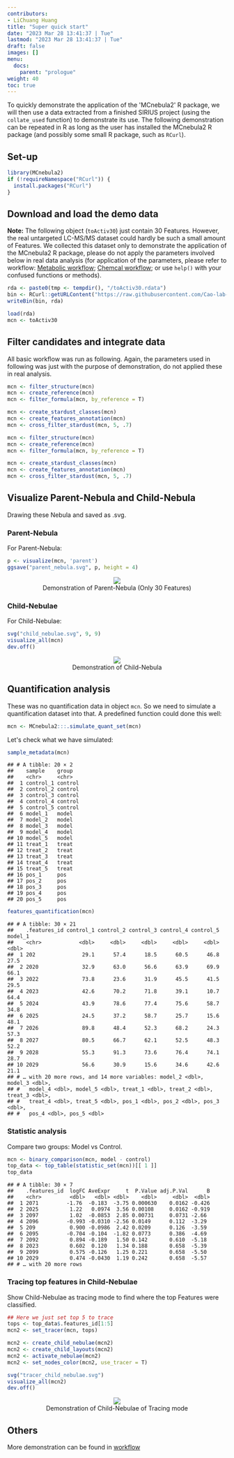 ```yaml
---
contributors:
- LiChuang Huang
title: "Super quick start"
date: "2023 Mar 28 13:41:37 | Tue"
lastmod: "2023 Mar 28 13:41:37 | Tue"
draft: false
images: []
menu:
  docs:
    parent: "prologue"
weight: 40
toc: true
---
```




To quickly demonstrate the application of the 'MCnebula2' R package, we will
then use a data extracted from a finished SIRIUS project (using the
`collate_used` function) to demonstrate its use. The following demonstration can
be repeated in R as long as the user has installed the MCnebula2 R package (and
possibly some small R package, such as `RCurl`).

## Set-up


```r
library(MCnebula2)
if (!requireNamespace("RCurl")) {
  install.packages("RCurl")
}
```

## Download and load the demo data

**Note:** The following object (`toActiv30`) just contain 30 Features.
However, the real untargeted LC-MS/MS dataset could hardly be such a small
amount of Features. We collected this dataset only to demonstrate the
application of the MCnebula2 R package, please do not apply the parameters
involved below in real data analysis (for application of the parameters, please
refer to workflow: [Metabolic workflow](/docs/workflow/metabolic_workflow/);
[Chemcal workflow](/docs/workflow/chemical_workflow/); or use `help()` with
your confused functions or methods).


```r
rda <- paste0(tmp <- tempdir(), "/toActiv30.rdata")
bin <- RCurl::getURLContent("https://raw.githubusercontent.com/Cao-lab-zcmu/utils_tool/master/inst/extdata/toActiv30.rdata")
writeBin(bin, rda)

load(rda)
mcn <- toActiv30
```

## Filter candidates and integrate data

All basic workflow was run as following.
Again, the parameters used in following was just with the purpose of
demonstration, do not applied these in real analysis.


```r
mcn <- filter_structure(mcn)
mcn <- create_reference(mcn)
mcn <- filter_formula(mcn, by_reference = T)

mcn <- create_stardust_classes(mcn)
mcn <- create_features_annotation(mcn)
mcn <- cross_filter_stardust(mcn, 5, .7)

mcn <- filter_structure(mcn)
mcn <- create_reference(mcn)
mcn <- filter_formula(mcn, by_reference = T)

mcn <- create_stardust_classes(mcn)
mcn <- create_features_annotation(mcn)
mcn <- cross_filter_stardust(mcn, 5, .7)
```

## Visualize Parent-Nebula and Child-Nebula

Drawing these Nebula and saved as .svg.

### Parent-Nebula

For Parent-Nebula:


```r
p <- visualize(mcn, 'parent')
ggsave("parent_nebula.svg", p, height = 4)
```

<figure>
<center><img src="/docs/prologue/parent_nebula.svg"></center>
<center><figcaption>Demonstration of Parent-Nebula (Only 30 Features)</figcaption></center>
</figure>

### Child-Nebulae

For Child-Nebulae:


```r
svg("child_nebulae.svg", 9, 9)
visualize_all(mcn)
dev.off()
```

<figure>
<center><img src="/docs/prologue/child_nebulae.svg"></center>
<center><figcaption>Demonstration of Child-Nebula</figcaption></center>
</figure>

## Quantification analysis

These was no quantification data in object `mcn`.
So we need to simulate a quantification dataset into that.
A predefined function could done this well:


```r
mcn <- MCnebula2:::.simulate_quant_set(mcn)
```

Let's check what we have simulated:


```r
sample_metadata(mcn)
```

```
## # A tibble: 20 × 2
##    sample    group  
##    <chr>     <chr>  
##  1 control_1 control
##  2 control_2 control
##  3 control_3 control
##  4 control_4 control
##  5 control_5 control
##  6 model_1   model  
##  7 model_2   model  
##  8 model_3   model  
##  9 model_4   model  
## 10 model_5   model  
## 11 treat_1   treat  
## 12 treat_2   treat  
## 13 treat_3   treat  
## 14 treat_4   treat  
## 15 treat_5   treat  
## 16 pos_1     pos    
## 17 pos_2     pos    
## 18 pos_3     pos    
## 19 pos_4     pos    
## 20 pos_5     pos
```

```r
features_quantification(mcn)
```

```
## # A tibble: 30 × 21
##    .features_id control_1 control_2 control_3 control_4 control_5 model_1
##    <chr>            <dbl>     <dbl>     <dbl>     <dbl>     <dbl>   <dbl>
##  1 202               29.1      57.4      18.5      60.5      46.8    27.5
##  2 2020              32.9      63.0      56.6      63.9      69.9    66.1
##  3 2022              73.8      23.6      31.9      45.5      41.5    29.5
##  4 2023              42.6      70.2      71.8      39.1      10.7    64.4
##  5 2024              43.9      78.6      77.4      75.6      58.7    34.8
##  6 2025              24.5      37.2      58.7      25.7      15.6    48.1
##  7 2026              89.8      48.4      52.3      68.2      24.3    57.3
##  8 2027              80.5      66.7      62.1      52.5      48.3    52.2
##  9 2028              55.3      91.3      73.6      76.4      74.1    28.7
## 10 2029              56.6      30.9      15.6      34.6      42.6    21.1
## # … with 20 more rows, and 14 more variables: model_2 <dbl>, model_3 <dbl>,
## #   model_4 <dbl>, model_5 <dbl>, treat_1 <dbl>, treat_2 <dbl>, treat_3 <dbl>,
## #   treat_4 <dbl>, treat_5 <dbl>, pos_1 <dbl>, pos_2 <dbl>, pos_3 <dbl>,
## #   pos_4 <dbl>, pos_5 <dbl>
```

### Statistic analysis

Compare two groups: Model vs Control.


```r
mcn <- binary_comparison(mcn, model - control)
top_data <- top_table(statistic_set(mcn))[[ 1 ]]
top_data
```


```
## # A tibble: 30 × 7
##    .features_id  logFC AveExpr     t  P.Value adj.P.Val      B
##    <chr>         <dbl>   <dbl> <dbl>    <dbl>     <dbl>  <dbl>
##  1 2071         -1.76  -0.183  -3.75 0.000630    0.0162 -0.426
##  2 2025          1.22   0.0974  3.56 0.00108     0.0162 -0.919
##  3 2097          1.02  -0.0853  2.85 0.00731     0.0731 -2.66 
##  4 2096         -0.993 -0.0310 -2.56 0.0149      0.112  -3.29 
##  5 209           0.900 -0.0986  2.42 0.0209      0.126  -3.59 
##  6 2095         -0.704 -0.104  -1.82 0.0773      0.386  -4.69 
##  7 2092          0.894 -0.189   1.50 0.142       0.610  -5.18 
##  8 2023          0.602  0.120   1.34 0.188       0.658  -5.39 
##  9 2099          0.575 -0.126   1.25 0.221       0.658  -5.50 
## 10 2029          0.474 -0.0430  1.19 0.242       0.658  -5.57 
## # … with 20 more rows
```

### Tracing top features in Child-Nebulae

Show Child-Nebulae as tracing mode to find where the top Features
were classified.


```r
## Here we just set top 5 to trace
tops <- top_data$.features_id[1:5]
mcn2 <- set_tracer(mcn, tops)

mcn2 <- create_child_nebulae(mcn2)
mcn2 <- create_child_layouts(mcn2)
mcn2 <- activate_nebulae(mcn2)
mcn2 <- set_nodes_color(mcn2, use_tracer = T)

svg("tracer_child_nebulae.svg")
visualize_all(mcn2)
dev.off()
```

<figure>
<center><img src="/docs/prologue/tracer_child_nebulae.svg"></center>
<center><figcaption>Demonstration of Child-Nebulae of Tracing mode</figcaption></center>
</figure>

## Others

More demonstration can be found in [workflow](/docs/workflow/)
